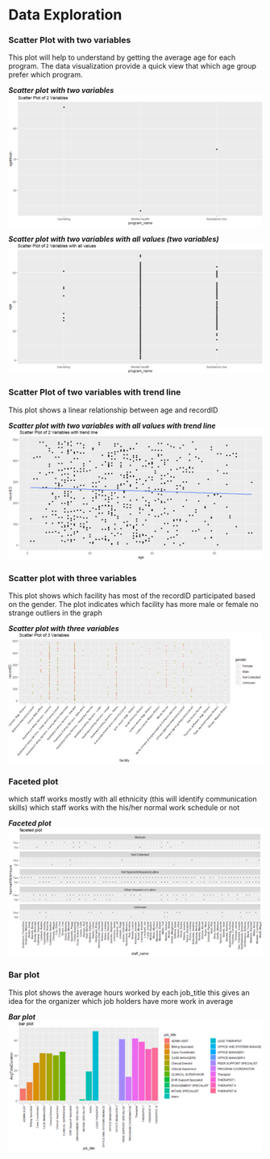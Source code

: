 # Data Exploration

### Scatter Plot with two variables
This plot will help to understand by getting the average age
for each program. The data visualization provide a quick view
that which age group prefer which program.


**_Scatter plot with two variables_**
![Scatter plot with two variables](https://github.com/121107/Data/blob/master/Images/1.PNG)



  **_Scatter plot with two variables with all values (two variables)_**
  ![Scatter plot with two variables](https://github.com/121107/Data/blob/master/Images/2.PNG)

### Scatter Plot of two variables with trend line
This plot shows a linear relationship between age and recordID

**_Scatter plot with two variables with all values with trend line_**
![Scatter plot with two variables with trend line](https://github.com/121107/Data/blob/master/Images/3.PNG)

### Scatter plot with three variables
This plot shows which facility has most of the recordID participated based on the gender. The plot indicates which facility has more male or female no strange outliers in the graph

**_Scatter plot with three variables_**
![Scatter plot with three variables](https://github.com/121107/Data/blob/master/Images/4.PNG)

     
### Faceted plot   
which staff works mostly with all ethnicity
(this will identify  communication skills) which staff works with the his/her normal work schedule or not

**_Faceted plot_**
![Faceted plot](https://github.com/121107/Data/blob/master/Images/5.PNG)


### Bar plot
This plot shows the average hours worked by each job_title
this gives an idea for the organizer which job holders have more work in average

**_Bar plot_**
![Bar plot](https://github.com/121107/Data/blob/master/Images/6.PNG)
